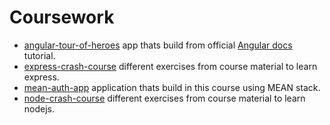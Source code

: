 # Coursework

- [angular-tour-of-heroes](./angular-tour-of-heroes) app thats build from official [Angular docs](https://angular.io/tutorial) tutorial.
- [express-crash-course](./express-crash-course) different exercises from course material to learn express.
- [mean-auth-app](./mean-auth-app) application thats build in this course using MEAN stack.
- [node-crash-course](./node-crash-course) different exercises from course material to learn nodejs.
